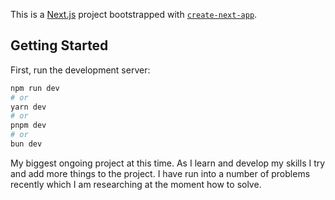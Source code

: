 This is a [Next.js](https://nextjs.org/) project bootstrapped with [`create-next-app`](https://github.com/vercel/next.js/tree/canary/packages/create-next-app).

## Getting Started

First, run the development server:

```bash
npm run dev
# or
yarn dev
# or
pnpm dev
# or
bun dev
```

My biggest ongoing project at this time. As I learn and develop my skills I try and add more things to the project. I have run into a number of problems recently which I am researching at the moment how to solve.

